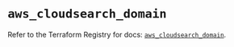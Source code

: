 # `aws_cloudsearch_domain`

Refer to the Terraform Registry for docs: [`aws_cloudsearch_domain`](https://registry.terraform.io/providers/hashicorp/aws/5.75.1/docs/resources/cloudsearch_domain).
